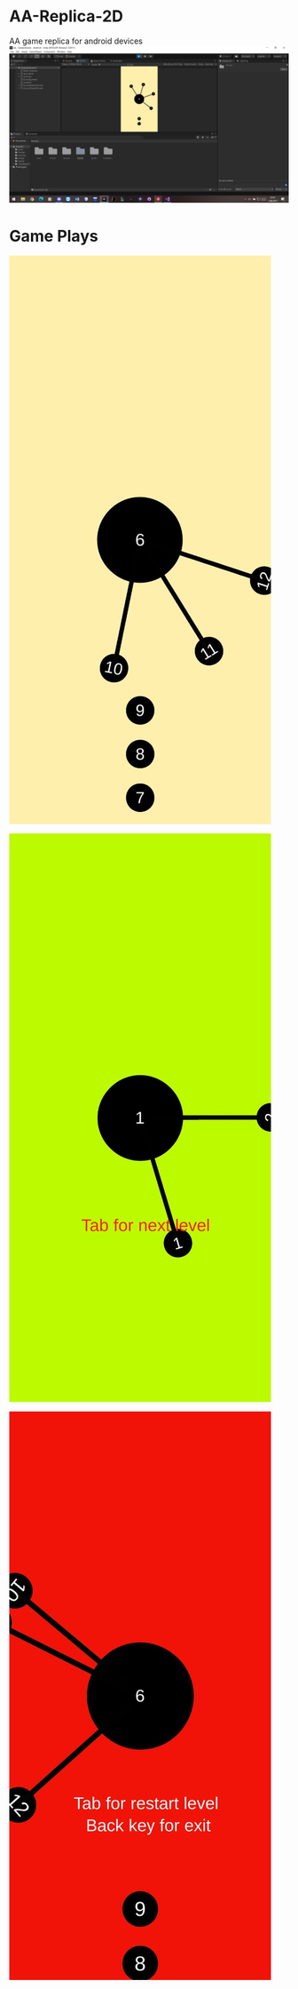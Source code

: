 # AA-Replica-2D
AA game replica for android devices
![Alt Text](https://github.com/ramazantoy/AA-Replica-2D/blob/main/AA_replika.png)
# Game Plays
![Alt Text](https://github.com/ramazantoy/AA-Replica-2D/blob/main/AA_1.jpeg)

![Alt Text](https://github.com/ramazantoy/AA-Replica-2D/blob/main/AA_3.jpeg)

![Alt Text](https://github.com/ramazantoy/AA-Replica-2D/blob/main/AA_2.jpeg)


